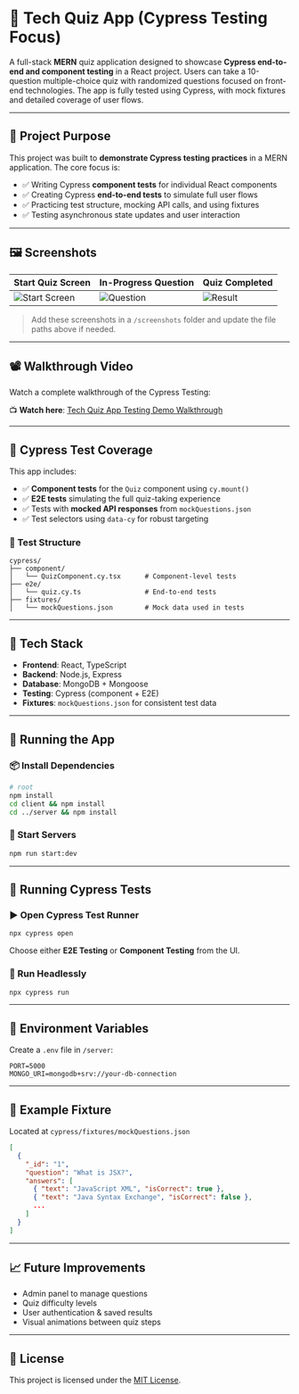 # 📘 Tech Quiz App (Cypress Testing Focus)

A full-stack **MERN** quiz application designed to showcase **Cypress end-to-end and component testing** in a React project. Users can take a 10-question multiple-choice quiz with randomized questions focused on front-end technologies. The app is fully tested using Cypress, with mock fixtures and detailed coverage of user flows.

---

## 🎯 Project Purpose

This project was built to **demonstrate Cypress testing practices** in a MERN application. The core focus is:

- ✅ Writing Cypress **component tests** for individual React components  
- ✅ Creating Cypress **end-to-end tests** to simulate full user flows  
- ✅ Practicing test structure, mocking API calls, and using fixtures  
- ✅ Testing asynchronous state updates and user interaction

---

## 🖼️ Screenshots

| Start Quiz Screen | In-Progress Question | Quiz Completed |
|-------------------|----------------------|----------------|
| ![Start Screen](screenshots/start-quiz.png) | ![Question](screenshots/quiz-question.png) | ![Result](screenshots/quiz-complete.png) |

> Add these screenshots in a `/screenshots` folder and update the file paths above if needed.

---

## 📽️ Walkthrough Video

Watch a complete walkthrough of the Cypress Testing:

📺 **Watch here**: [Tech Quiz App Testing Demo Walkthrough](https://app.screencastify.com/v3/watch/HYrTdOVLevtyYdPC9uSE)

---

## 🧪 Cypress Test Coverage

This app includes:

- ✅ **Component tests** for the `Quiz` component using `cy.mount()`
- ✅ **E2E tests** simulating the full quiz-taking experience
- ✅ Tests with **mocked API responses** from `mockQuestions.json`
- ✅ Test selectors using `data-cy` for robust targeting

### 📁 Test Structure

```
cypress/
├── component/
│   └── QuizComponent.cy.tsx      # Component-level tests
├── e2e/
│   └── quiz.cy.ts                # End-to-end tests
├── fixtures/
│   └── mockQuestions.json        # Mock data used in tests
```

---

## 🧰 Tech Stack

- **Frontend**: React, TypeScript  
- **Backend**: Node.js, Express  
- **Database**: MongoDB + Mongoose  
- **Testing**: Cypress (component + E2E)  
- **Fixtures**: `mockQuestions.json` for consistent test data  

---

## 🚀 Running the App

### 📦 Install Dependencies

```bash
# root
npm install
cd client && npm install
cd ../server && npm install
```

### 🏁 Start Servers

```bash
npm run start:dev
```


---

## 🧪 Running Cypress Tests

### ▶️ Open Cypress Test Runner

```bash
npx cypress open
```

Choose either **E2E Testing** or **Component Testing** from the UI.

### 📜 Run Headlessly

```bash
npx cypress run
```

---

## 🔧 Environment Variables

Create a `.env` file in `/server`:

```
PORT=5000
MONGO_URI=mongodb+srv://your-db-connection
```

---

## 📂 Example Fixture

Located at `cypress/fixtures/mockQuestions.json`

```json
[
  {
    "_id": "1",
    "question": "What is JSX?",
    "answers": [
      { "text": "JavaScript XML", "isCorrect": true },
      { "text": "Java Syntax Exchange", "isCorrect": false },
      ...
    ]
  }
]
```

---

## 📈 Future Improvements

- Admin panel to manage questions
- Quiz difficulty levels
- User authentication & saved results
- Visual animations between quiz steps

---

## 📝 License

This project is licensed under the [MIT License](LICENSE).